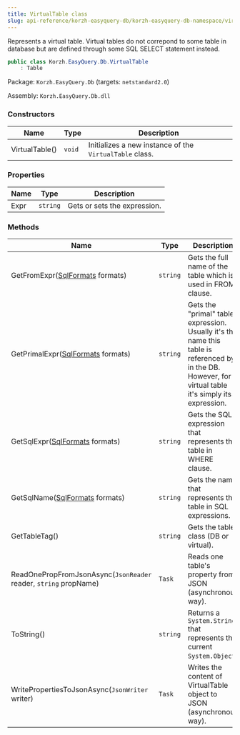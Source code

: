 ```yaml
---
title: VirtualTable class
slug: api-reference/korzh-easyquery-db/korzh-easyquery-db-namespace/virtualtable-class
---
```



Represents a virtual table.  Virtual tables do not correpond to some table in database but are defined through some SQL SELECT statement instead.
```csharp
public class Korzh.EasyQuery.Db.VirtualTable
    : Table

```
Package: `Korzh.EasyQuery.Db` (targets: `netstandard2.0`)

Assembly: `Korzh.EasyQuery.Db.dll`

### Constructors

| Name | Type | Description | 
| --- | --- | --- | 
| VirtualTable() | `void` | Initializes a new instance of the `VirtualTable` class. | 


### Properties

| Name | Type | Description | 
| --- | --- | --- | 
| Expr | `string` | Gets or sets the expression. | 


### Methods

| Name | Type | Description | 
| --- | --- | --- | 
| GetFromExpr([SqlFormats](/api-reference/korzh-easyquery-db/korzh-easyquery-db-namespace/sqlformats-class) formats) | `string` | Gets the full name of the table which is used in FROM clause. | 
| GetPrimalExpr([SqlFormats](/api-reference/korzh-easyquery-db/korzh-easyquery-db-namespace/sqlformats-class) formats) | `string` | Gets the "primal" table expression.  Usually it's the name this table is referenced by in the DB.  However, for a virtual table it's simply its expression. | 
| GetSqlExpr([SqlFormats](/api-reference/korzh-easyquery-db/korzh-easyquery-db-namespace/sqlformats-class) formats) | `string` | Gets the SQL expression that represents the table in WHERE clause. | 
| GetSqlName([SqlFormats](/api-reference/korzh-easyquery-db/korzh-easyquery-db-namespace/sqlformats-class) formats) | `string` | Gets the name that represents the table in SQL expressions. | 
| GetTableTag() | `string` | Gets the table class (DB or virtual). | 
| ReadOnePropFromJsonAsync(`JsonReader` reader, `string` propName) | `Task` | Reads one table's property from JSON (asynchronous way). | 
| ToString() | `string` | Returns a `System.String` that represents the current `System.Object`. | 
| WritePropertiesToJsonAsync(`JsonWriter` writer) | `Task` | Writes the content of VirtualTable object to JSON (asynchronous way). |